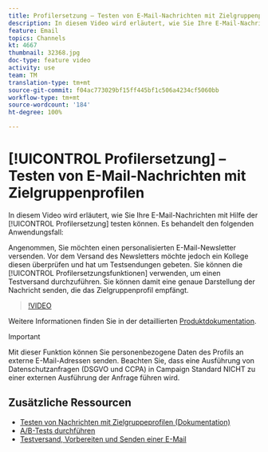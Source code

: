 ```yaml
---
title: Profilersetzung – Testen von E-Mail-Nachrichten mit Zielgruppenprofilen
description: In diesem Video wird erläutert, wie Sie Ihre E-Mail-Nachrichten mit Hilfe der Profilersetzungsfunktion testen können.
feature: Email
topics: Channels
kt: 4667
thumbnail: 32368.jpg
doc-type: feature video
activity: use
team: TM
translation-type: tm+mt
source-git-commit: f04ac773029bf15ff445bf1c506a4234cf5060bb
workflow-type: tm+mt
source-wordcount: '184'
ht-degree: 100%

---
```



# [!UICONTROL Profilersetzung] – Testen von E-Mail-Nachrichten mit Zielgruppenprofilen

In diesem Video wird erläutert, wie Sie Ihre E-Mail-Nachrichten mit Hilfe der [!UICONTROL Profilersetzung] testen können. Es behandelt den folgenden Anwendungsfall:

Angenommen, Sie möchten einen personalisierten E-Mail-Newsletter versenden. Vor dem Versand des Newsletters möchte jedoch ein Kollege diesen überprüfen und hat um Testsendungen gebeten. Sie können die [!UICONTROL Profilersetzungsfunktionen] verwenden, um einen Testversand durchzuführen. Sie können damit eine genaue Darstellung der Nachricht senden, die das Zielgruppenprofil empfängt.

>[!VIDEO](https://video.tv.adobe.com/v/32368?quality=12)

Weitere Informationen finden Sie in der detaillierten [Produktdokumentation](https://docs.adobe.com/content/help/de-DE/campaign-standard/using/testing-and-sending/preparing-and-testing-messages/testing-messages-using-target.html).

>[!IMPORTANT]
>
>Mit dieser Funktion können Sie personenbezogene Daten des Profils an externe E-Mail-Adressen senden. Beachten Sie, dass eine Ausführung von Datenschutzanfragen (DSGVO und CCPA) in Campaign Standard NICHT zu einer externen Ausführung der Anfrage führen wird.

## Zusätzliche Ressourcen

* [Testen von Nachrichten mit Zielgruppeprofilen (Dokumentation)](https://docs.adobe.com/content/help/de-DE/campaign-standard/using/testing-and-sending/preparing-and-testing-messages/testing-messages-using-target.html)
* [A/B-Tests durchführen](/help/communication-channels/email/a-b-testing.md)
* [Testversand, Vorbereiten und Senden einer E-Mail](/help/communication-channels/email/sending-test-preparing-sending-email.md)

